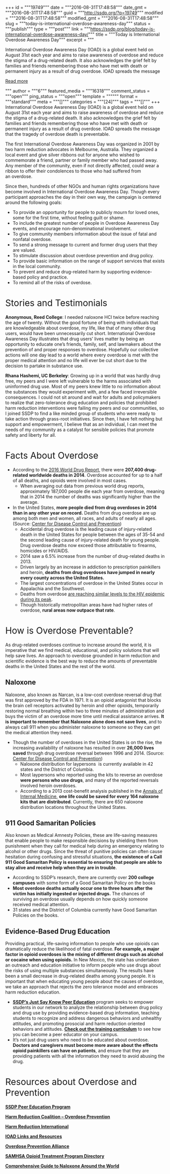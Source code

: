 +++
id = """19749"""
date = """2016-08-31T17:48:58"""
date_gmt = """2016-08-31T17:48:58"""
guid = """http://ssdp.org/?p=19749"""
modified = """2016-08-31T17:48:58"""
modified_gmt = """2016-08-31T17:48:58"""
slug = """today-is-international-overdose-awareness-day"""
status = """publish"""
type = """post"""
link = """https://ssdp.org/blog/today-is-international-overdose-awareness-day/"""
title = """Today is International Overdose Awareness Day"""
excerpt = """<p>International Overdose Awareness Day (IOAD) is a global event held on August 31st each year and aims to raise awareness of overdose and reduce the stigma of a drug-related death. It also acknowledges the grief felt by families and friends remembering those who have met with death or permanent injury as a result of drug overdose. IOAD spreads the message</p>
<div class="h10"></div>
<p><a class="more-link2 flat" href="https://ssdp.org/blog/today-is-international-overdose-awareness-day/">Read more</a></p>
"""
author = """6"""
featured_media = """16318"""
comment_status = """open"""
ping_status = """open"""
template = """"""
format = """standard"""
meta = """[]"""
categories = """[24]"""
tags = """[]"""
+++
International Overdose Awareness Day (IOAD) is a global event held on August 31st each year and aims to raise awareness of overdose and reduce the stigma of a drug-related death. It also acknowledges the grief felt by families and friends remembering those who have met with death or permanent injury as a result of drug overdose. IOAD spreads the message that the tragedy of overdose death is preventable.

<span style="font-weight: 400;">The first International Overdose Awareness Day was organized in 2001 by two harm reduction advocates in Melbourne, Australia. They organized a local event and give silver ribbons out for anyone who wished to commemorate a friend, partner or family member who had passed away. Any member of the community, even if not directly affected, could wear a ribbon to offer their condolences to those who had suffered from an overdose.</span>

<span style="font-weight: 400;">Since then, hundreds of other NGOs and human rights organizations have become involved in International Overdose Awareness Day. Though every participant approaches the day in their own way, the campaign is centered around the following goals:</span><span style="font-weight: 400;">
</span>
<ul>
 	<li style="font-weight: 400;"><span style="font-weight: 400;">To provide an opportunity for people to publicly mourn for loved ones, some for the first time, without feeling guilt or shame.</span></li>
 	<li style="font-weight: 400;"><span style="font-weight: 400;">To include the greatest number of people in Overdose Awareness Day events, and encourage non-denominational involvement.</span></li>
 	<li style="font-weight: 400;"><span style="font-weight: 400;">To give community members information about the issue of fatal and nonfatal overdose.</span></li>
 	<li style="font-weight: 400;"><span style="font-weight: 400;">To send a strong message to current and former drug users that they are valued.</span></li>
 	<li style="font-weight: 400;"><span style="font-weight: 400;">To stimulate discussion about overdose prevention and drug policy.</span></li>
 	<li style="font-weight: 400;"><span style="font-weight: 400;">To provide basic information on the range of support services that exists in the local community.</span></li>
 	<li style="font-weight: 400;"><span style="font-weight: 400;">To prevent and reduce drug-related harm by supporting evidence-based policy and practice.</span></li>
 	<li style="font-weight: 400;"><span style="font-weight: 400;">To remind all of the risks of overdose.</span></li>
</ul>
<h1><span style="font-weight: 400;">Stories and Testimonials</span></h1>
<b>Anonymous, Reed College</b><span style="font-weight: 400;">: I needed naloxone HCl twice before reaching the age of twenty. Without the good fortune of being with individuals that are knowledgeable about overdose, my life, like that of many other drug users, would have been unnecessarily cut short. International Overdose Awareness Day illustrates that drug users’ lives matter by being an opportunity to educate one’s friends, family, self, and lawmakers about the prevention of and proper responses to overdose. Hopefully our collective actions will one day lead to a world where every overdose is met with the proper medical attention and no life will ever be cut short due to the decision to partake in substance use. </span>

<b>Rhana Hashemi, UC Berkeley</b><span style="font-weight: 400;">: Growing up in a world that was hardly drug free, my peers and I were left vulnerable to the harms associated with uninformed drug use. Most of my peers knew little to no information about the substances they would experiment with, and a few faced irreversible consequences. I could not sit around and wait for adults and policymakers to realize that zero-tolerance drug education and policies that prohibited harm reduction interventions were failing my peers and our communities, so I joined SSDP to find a like minded group of students who were ready to take action through grass-root initiatives. Since then, I have felt nothing but support and empowerment, I believe that as an individual, I can meet the needs of my community as a catalyst for sensible policies that promote safety and liberty for all.</span>
<h1><span style="font-weight: 400;">Facts About Overdose</span></h1>
<ul>
 	<li style="font-weight: 400;"><span style="font-weight: 400;">According to the </span><a href="http://www.unodc.org/wdr2016/"><span style="font-weight: 400;">2016 World Drug Report</span></a><span style="font-weight: 400;">, there were </span><b>207,400 drug-related worldwide deaths in 2014</b><span style="font-weight: 400;">. Overdose accounted for up to a half of all deaths, and opioids were involved in most cases. </span>
<ul>
 	<li style="font-weight: 400;"><span style="font-weight: 400;">When averaging out data from previous world drug reports, approximately 187,000 people die each year from overdose, meaning that in 2014 the number of deaths was significantly higher than the average. </span></li>
</ul>
</li>
 	<li style="font-weight: 400;"><span style="font-weight: 400;">In the United States, </span><b>more people died from drug overdoses in 2014 than in any other year on record.</b><span style="font-weight: 400;"> Deaths from drug overdose are up among both men and women, all races, and adults of nearly all ages. (Source: </span><a href="http://www.cdc.gov/drugoverdose/data/index.html"><span style="font-weight: 400;">Center for Disease Control and Prevention</span></a><span style="font-weight: 400;">)</span>
<ul>
 	<li style="font-weight: 400;"><span style="font-weight: 400;">Accidental drug overdose is the leading cause of injury-related death in the United States for people between the ages of 35-54 and the second leading cause of injury-related death for young people. Drug overdose deaths now exceed those attributable to firearms, homicides or HIV/AIDS.</span></li>
 	<li style="font-weight: 400;"><span style="font-weight: 400;">2014 saw a 6.5% increase from the number of drug-related deaths in 2013. </span></li>
 	<li style="font-weight: 400;"><span style="font-weight: 400;">Driven largely by an increase in addiction to prescription painkillers and heroin, </span><b>deaths from drug overdoses have jumped in nearly every county across the United States.</b></li>
 	<li style="font-weight: 400;"><span style="font-weight: 400;">The largest concentrations of overdose in the United States occur in Appalachia and the Southwest. </span></li>
 	<li style="font-weight: 400;"><span style="font-weight: 400;">Deaths from overdose </span><a href="http://www.nytimes.com/interactive/2016/01/07/us/drug-overdose-deaths-in-the-us.html"><span style="font-weight: 400;">are reaching similar levels to the HIV epidemic during its peak</span></a><span style="font-weight: 400;">.</span></li>
 	<li style="font-weight: 400;"><span style="font-weight: 400;">Though historically metropolitan areas have had higher rates of overdose, </span><b>rural areas now outpace that rate</b><span style="font-weight: 400;">.</span></li>
</ul>
</li>
</ul>
<h1><span style="font-weight: 400;">How is Overdose Preventable?</span></h1>
<span style="font-weight: 400;">As drug-related overdoses continue to increase around the world, it is imperative that we find medical, educational, and policy solutions that will help save lives. An approach to overdose grounded in harm reduction and scientific evidence is the best way to reduce the amounts of preventable deaths in the United States and the rest of the world. </span>
<h2><b>Naloxone</b></h2>
<span style="font-weight: 400;">Naloxone, also known as Narcan, is a low-cost overdose reversal drug that was first approved by the FDA in 1971. It is an opioid antagonist that blocks the brain cell receptors activated by heroin and other opioids, temporarily restoring normal breathing within two to three minutes of administration and buys the victim of an overdose more time until medical assistance arrives. </span><b>It is important to remember that Naloxone alone does not save lives</b><span style="font-weight: 400;">, and to always call 911 when you administer naloxone to someone so they can get the medical attention they need.</span>
<ul>
 	<li style="font-weight: 400;"><span style="font-weight: 400;">Though the number of overdoses in the United States is on the rise, the increasing availability of naloxone has resulted in over </span><b>26,000 lives saved</b><span style="font-weight: 400;"> through drug overdose reversal between 1996 and 2014. (Source: </span><a href="http://www.cdc.gov/mmwr/preview/mmwrhtml/mm6423a2.htm"><span style="font-weight: 400;">Center for Disease Control and Prevention</span></a><span style="font-weight: 400;">)</span>
<ul>
 	<li style="font-weight: 400;"><span style="font-weight: 400;">Naloxone distribution for laypersons  is currently available in 42 states and the District of Columbia. </span></li>
 	<li style="font-weight: 400;"><span style="font-weight: 400;">Most laypersons who reported using the kits to reverse an overdose </span><b>were persons who use drugs</b><span style="font-weight: 400;">, and many of the reported reversals involved heroin overdoses.</span></li>
 	<li style="font-weight: 400;"><span style="font-weight: 400;">According to a 2013 cost-benefit analysis published in the </span><a href="http://annals.org/article.aspx?articleid=1487785"><span style="font-weight: 400;">Annals of Internal Medicine</span></a><span style="font-weight: 400;">, </span><b>one life could be saved for every 164 naloxone kits that are distributed</b><span style="font-weight: 400;">. Currently, there are 650 naloxone distribution locations throughout the United States. </span></li>
</ul>
</li>
</ul>
<h2><b>911 Good Samaritan Policies</b></h2>
<span style="font-weight: 400;">Also known as Medical Amnesty Policies, these are life-saving measures that enable people to make responsible decisions by shielding them from punishment when they call for medical help during an emergency relating to alcohol or other drugs. Since the threat of punitive policies can often cause hesitation during confusing and stressful situations,</span><b> the existence of a Call 911 Good Samaritan Policy is essential to ensuring that people are able to stay alive and receive help when they are in trouble</b><span style="font-weight: 400;">.</span>
<ul>
 	<li style="font-weight: 400;"><span style="font-weight: 400;">According to SSDP’s research, there are currently over </span><b>200 college campuses</b><span style="font-weight: 400;"> with some form of a Good Samaritan Policy on the books</span></li>
 	<li style="font-weight: 400;"><b>Most overdose deaths actually occur one to three hours after the victim has initially ingested or injected drugs.</b><span style="font-weight: 400;"> The chances of surviving an overdose usually depends on how quickly someone received medical attention. </span></li>
 	<li style="font-weight: 400;"><span style="font-weight: 400;">31 states and the District of Columbia currently have Good Samaritan Policies on the books. </span></li>
</ul>
<h2><b>Evidence-Based Drug Education</b></h2>
<span style="font-weight: 400;">Providing practical, life-saving information to people who use opioids can dramatically reduce the likelihood of fatal overdose.</span><b> For example, a major factor in opioid overdoses is the mixing of different drugs such as alcohol or cocaine when using opioids.</b><span style="font-weight: 400;"> In New Mexico, the state has undertaken an outreach and education initiative to inform people who use drugs about the risks of using multiple substances simultaneously. The results have been a small decrease in drug-related deaths among young people. It is important that when educating young people about the causes of overdose, we take an approach that rejects the zero tolerance model and embraces harm reduction education. </span>
<ul>
 	<li style="font-weight: 400;"><a href="http://ssdp.org/campaigns/peer-education-program/"><b>SSDP’s Just Say Know Peer Education</b></a><span style="font-weight: 400;"> program seeks to empower students in our network to analyze the relationship between drug policy and drug use by providing evidence-based drug information, teaching students to recognize and address dangerous behaviors and unhealthy attitudes, and promoting prosocial and harm reduction oriented behaviors and attitudes. </span><a href="https://docs.google.com/document/d/1sTVro_uHfGELfoCJ2rFPcsnfVforIDw8einHuxQK3r4/edit#heading=h.r0kqrurl884f"><b>Check out the training curriculum</b></a><span style="font-weight: 400;"> to see how you can become a peer educator on your campus. </span></li>
 	<li style="font-weight: 400;"><span style="font-weight: 400;">It’s not just drug users who need to be educated about overdose. </span><b>Doctors and caregivers must become more aware about the effects opioid painkillers can have on patients</b><span style="font-weight: 400;">, and ensure that they are providing patients with all the information they need to avoid abusing the drug.</span></li>
</ul>
<h1><span style="font-weight: 400;">Resources about Overdose and Prevention</span></h1>
<a href="http://ssdp.org/campaigns/peer-education-program/"><b>SSDP Peer Education Program</b></a>

<a href="http://harmreduction.org/our-work/overdose-prevention/"><b>Harm Reduction Coalition &#8211; Overdose Prevention</b></a>

<a href="https://www.hri.global/hr17/signup"><b>Harm Reduction International</b></a>

<a href="http://www.overdoseday.com/resources/links/"><b>IOAD Links and Resources</b></a>

<a href="http://www.overdosepreventionalliance.org/"><b>Overdose Prevention Alliance</b></a>

<a href="http://dpt2.samhsa.gov/treatment/directory.aspx"><b>SAMHSA Opioid Treatment Program Directory</b></a>

<a href="http://naloxoneinfo.org/"><b>Comprehensive Guide to Naloxone Around the World</b></a>
